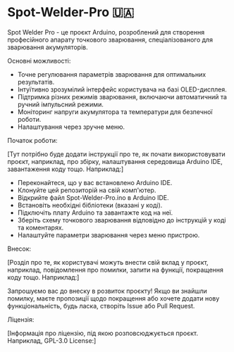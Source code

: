 # Spot-Welder-Pro 🇺🇦
Spot Welder Pro - це проєкт Arduino, розроблений для створення професійного апарату точкового зварювання, спеціалізованого для зварювання акумуляторів.

Основні можливості:

- Точне регулювання параметрів зварювання для оптимальних результатів.
- Інтуїтивно зрозумілий інтерфейс користувача на базі OLED-дисплея.
- Підтримка різних режимів зварювання, включаючи автоматичний та ручний імпульсний режими.
- Моніторинг напруги акумулятора та температури для безпечної роботи.
- Налаштування через зручне меню.

Початок роботи:

[Тут потрібно буде додати інструкції про те, як почати використовувати проєкт, наприклад, про збірку, налаштування середовища Arduino IDE, завантаження коду тощо. Наприклад:]

- Переконайтеся, що у вас встановлено Arduino IDE.
- Клонуйте цей репозиторій на свій комп'ютер.
- Відкрийте файл Spot-Welder-Pro.ino в Arduino IDE.
- Встановіть необхідні бібліотеки (вказані у коді).
- Підключіть плату Arduino та завантажте код на неї.
- Зберіть схему точкового зварювання відповідно до інструкцій у коді та коментарях.
- Налаштуйте параметри зварювання через меню пристрою.

Внесок:

[Розділ про те, як користувачі можуть внести свій вклад у проєкт, наприклад, повідомлення про помилки, запити на функції, покращення коду тощо. Наприклад:]

Запрошуємо вас до внеску в розвиток проєкту! Якщо ви знайшли помилку, маєте пропозиції щодо покращення або хочете додати нову функціональність, будь ласка, створіть Issue або Pull Request.

Ліцензія:

[Інформація про ліцензію, під якою розповсюджується проєкт. Наприклад, GPL-3.0 License:]
